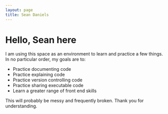 ```yaml
---
layout: page
title: Sean Daniels
---
```

# Hello, Sean here

I am using this space as an environment to learn and practice a few things. In no particular order, my goals are to:

- Practice documenting code
- Practice explaining code
- Practice version controlling code
- Practice sharing executable code
- Learn a greater range of front end skills

This will probably be messy and frequently broken. Thank you for understanding.
